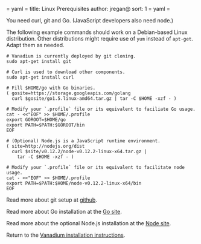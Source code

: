 = yaml =
title: Linux Prerequisites
author: jregan@
sort: 1
= yaml =

You need curl, git and Go. (JavaScript developers also need node.)

The following example commands should work on a Debian-based Linux distribution.
Other distributions might require use of `yum` instead of `apt-get`. Adapt them
as needed.

```
# Vanadium is currently deployed by git cloning.
sudo apt-get install git

# Curl is used to download other components.
sudo apt-get install curl

# Fill $HOME/go with Go binaries.
( gosite=https://storage.googleapis.com/golang
  curl $gosite/go1.5.linux-amd64.tar.gz | tar -C $HOME -xzf - )

# Modify your `.profile` file or its equivalent to faciliate Go usage.
cat - <<"EOF" >> $HOME/.profile
export GOROOT=$HOME/go
export PATH=$PATH:$GOROOT/bin
EOF

# (Optional) Node.js is a JavaScript runtime environment.
( site=http://nodejs.org/dist
  curl $site/v0.12.2/node-v0.12.2-linux-x64.tar.gz |
    tar -C $HOME -xzf - )

# Modify your `.profile` file or its equivalent to facilitate node usage.
cat - <<"EOF" >> $HOME/.profile
export PATH=$PATH:$HOME/node-v0.12.2-linux-x64/bin
EOF
```

Read more about git setup at [github].

Read more about Go installation at the [Go site].

Read more about the optional Node.js installation at the [Node site].

Return to the [Vanadium installation instructions][install].

[install]: /installation/index.html
[Go site]: http://golang.org/doc/install
[Node site]: http://nodejs.org/download/
[github]:   https://help.github.com/articles/set-up-git
